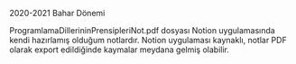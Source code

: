 2020-2021 Bahar Dönemi

ProgramlamaDillerininPrensipleriNot.pdf dosyası Notion uygulamasında kendi hazırlamış olduğum notlardır.
Notion uygulaması kaynaklı, notlar PDF olarak export edildiğinde kaymalar meydana gelmiş olabilir.